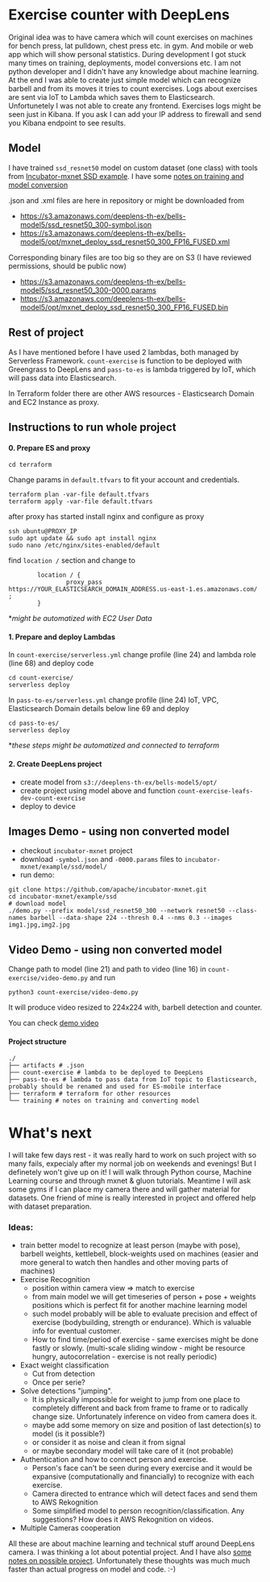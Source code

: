 # Exercise counter with DeepLens

Original idea was to have camera which will count exercises on machines for bench press, lat pulldown, chest press etc. in gym. And mobile or web app which will show personal statistics. During development I got stuck many times on training, deployments, model conversions etc. I am not python developer and I didn't have any knowledge about machine learning. At the end I was able to create just simple model which can recognize barbell and from its moves it tries to count exercises. Logs about exercises are sent via IoT to Lambda which saves them to Elasticsearch. Unfortunetely I was not able to create any frontend. Exercises logs might be seen just in Kibana. If you ask I can add your IP address to firewall and send you Kibana endpoint to see results.

## Model
I have trained `ssd_resnet50` model on custom dataset (one class) with tools from [Incubator-mxnet SSD example](https://github.com/apache/incubator-mxnet/tree/master/example/ssd). I have some [notes on training and model conversion](training/)

.json and .xml files are here in repository or might be downloaded from 
- https://s3.amazonaws.com/deeplens-th-ex/bells-model5/ssd_resnet50_300-symbol.json
- https://s3.amazonaws.com/deeplens-th-ex/bells-model5/opt/mxnet_deploy_ssd_resnet50_300_FP16_FUSED.xml

Corresponding binary files are too big so they are on S3 (I have reviewed permissions, should be public now)
- https://s3.amazonaws.com/deeplens-th-ex/bells-model5/ssd_resnet50_300-0000.params
- https://s3.amazonaws.com/deeplens-th-ex/bells-model5/opt/mxnet_deploy_ssd_resnet50_300_FP16_FUSED.bin

## Rest of project
As I have mentioned before I have used 2 lambdas, both managed by Serverless Framework. `count-exercise` is function to be deployed with Greengrass to DeepLens and `pass-to-es` is lambda triggered by IoT, which will pass data into Elasticsearch.

In Terraform folder there are other AWS resources - Elasticsearch Domain and EC2 Instance as proxy.

## Instructions to run whole project
#### 0. Prepare ES and proxy
```
cd terraform
```
Change params in `default.tfvars` to fit your account and credentials.
```
terraform plan -var-file default.tfvars
terraform apply -var-file default.tfvars
```

after proxy has started install nginx and configure as proxy
```
ssh ubuntu@PROXY_IP
sudo apt update && sudo apt install nginx
sudo nano /etc/nginx/sites-enabled/default
```
find `location /` section and change to
```
        location / {
                proxy_pass https://YOUR_ELASTICSEARCH_DOMAIN_ADDRESS.us-east-1.es.amazonaws.com/ ;
        }
```
**might be automatized with EC2 User Data*

#### 1. Prepare and deploy Lambdas
In `count-exercise/serverless.yml` change profile (line 24) and lambda role (line 68) and deploy code
```
cd count-exercise/
serverless deploy
```
In `pass-to-es/serverless.yml` change profile (line 24) IoT, VPC, Elasticsearch Domain details below line 69 and deploy
```
cd pass-to-es/
serverless deploy
```
**these steps might be automatized and connected to terraform*

#### 2. Create DeepLens project
- create model from `s3://deeplens-th-ex/bells-model5/opt/`
- create project using model above and function `count-exercise-leafs-dev-count-exercise`
- deploy to device

## Images Demo - using non converted model
- checkout `incubator-mxnet` project
- download `-symbol.json` and `-0000.params` files to `incubator-mxnet/example/ssd/model/` 
- run demo:
```
git clone https://github.com/apache/incubator-mxnet.git
cd incubator-mxnet/example/ssd
# download model
./demo.py --prefix model/ssd_resnet50_300 --network resnet50 --class-names barbell --data-shape 224 --thresh 0.4 --nms 0.3 --images img1.jpg,img2.jpg
```

## Video Demo - using non converted model
Change path to model (line 21) and path to video (line 16) in `count-exercise/video-demo.py` and run
```
python3 count-exercise/video-demo.py
```
It will produce video resized to 224x224 with, barbell detection and counter. 

You can check [demo video](https://s3.amazonaws.com/deeplens-th-ex/bells-model5/output1.avi)

#### Project structure

```
./
├── artifacts # .json
├── count-exercise # lambda to be deployed to DeepLens
├── pass-to-es # lambda to pass data from IoT topic to Elasticsearch, probably should be renamed and used for ES-mobile interface
├── terraform # terraform for other resources
└── training # notes on training and converting model
```
# What's next
I will take few days rest - it was really hard to work on such project with so many fails, expecialy after my normal job on weekends and evenings! But I definetely won't give up on it! I will walk through Python course, Machine Learning course and through mxnet & gluon tutorials. Meantime I will ask some gyms if I can place my camera there and will gather material for datasets. One friend of mine is really interested in project and offered help with dataset preparation.

### Ideas:
- train better model to recognize at least person (maybe with pose), barbell weights, kettlebell, block-weights used on machines (easier and more general to watch then handles and other moving parts of machines)
- Exercise Recognition
    * position within camera view => match to exercise
    * from main model we will get timeseries of person + pose + weights positions which is perfect fit for another machine learning model
    * such model probably will be able to evaluate precision and effect of exercise (bodybuilding, strength or endurance). Which is valuable info for eventual customer.
    * How to find time/period of exercise - same exercises might be done fastly or slowly. (multi-scale sliding window - might be resource hungry, autocorrelation - exercise is not really periodic)
- Exact weight classification
    * Cut from detection
    * Once per serie?
- Solve detections "jumping".
    * It is physically impossible for weight to jump from one place to completely different and back from frame to frame or to radically change size. Unfortunately inference on video from camera does it.
    * maybe add some memory on size and position of last detection(s) to model (is it possible?)
    * or consider it as noise and clean it from signal
    * or maybe secondary model will take care of it (not probable)
- Authentication and how to connect person and exercise.
    * Person's face can't be seen during every exercise and it would be expansive (computationally and financially) to recognize with each exercise.
    * Camera directed to entrance which will detect faces and send them to AWS Rekognition
    * Some simplified model to person recognition/classification. Any suggestions? How does it AWS Rekognition on videos.
- Multiple Cameras cooperation

All these are about machine learning and technical stuff around DeepLens camera. I was thinking a lot about potential project. And I have also [some notes on possible project](project_notes.md). Unfortunately these thoughts was much much faster than actual progress on model and code. :-)
